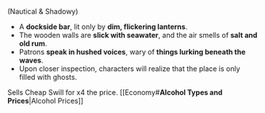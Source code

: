 (Nautical & Shadowy)
- A **dockside bar**, lit only by **dim, flickering lanterns**.
- The wooden walls are **slick with seawater**, and the air smells of **salt and old rum**.
- Patrons **speak in hushed voices**, wary of **things lurking beneath the waves**.
- Upon closer inspection, characters will realize that the place is only filled with ghosts.

Sells Cheap Swill for x4 the price.
[[Economy#**Alcohol Types and Prices**|Alcohol Prices]]